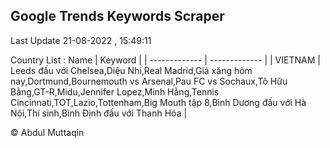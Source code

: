 

## Google Trends Keywords Scraper 
 
Last Update 21-08-2022 , 15:49:11

Country List :
 Name  | Keyword |
| ------------- | ------------- |
| VIETNAM | Leeds đấu với Chelsea,Diệu Nhi,Real Madrid,Giá xăng hôm nay,Dortmund,Bournemouth vs Arsenal,Pau FC vs Sochaux,Tô Hữu Bằng,GT-R,Midu,Jennifer Lopez,Minh Hằng,Tennis Cincinnati,TOT,Lazio,Tottenham,Big Mouth tập 8,Bình Dương đấu với Hà Nội,Thí sinh,Bình Định đấu với Thanh Hóa |



© Abdul Muttaqin 

